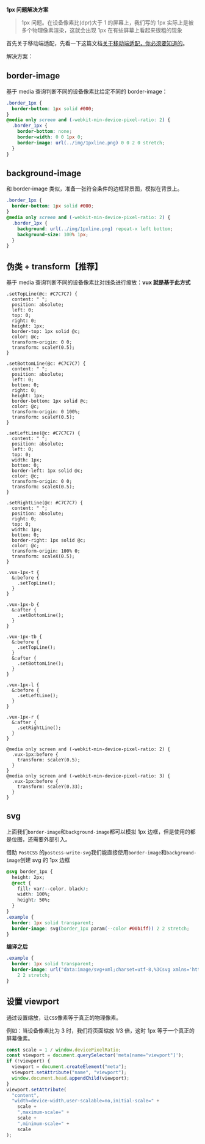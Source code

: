 **1px 问题解决方案**

> 1px 问题。在设备像素比(dpr)大于 1 的屏幕上，我们写的 1px 实际上是被多个物理像素渲染，这就会出现 1px 在有些屏幕上看起来很粗的现象

首先关于移动端适配，先看一下这篇文档[关于移动端适配，你必须要知道的](https://juejin.im/post/5cddf289f265da038f77696c#heading-28)。

解决方案：

##  **border-image**
   基于 media 查询判断不同的设备像素比给定不同的 border-image：

```css
.border_1px {
  border-bottom: 1px solid #000;
}
@media only screen and (-webkit-min-device-pixel-ratio: 2) {
  .border_1px {
    border-bottom: none;
    border-width: 0 0 1px 0;
    border-image: url(../img/1pxline.png) 0 0 2 0 stretch;
  }
}
```

##  **background-image**
   和 border-image 类似，准备一张符合条件的边框背景图，模拟在背景上。

```css
.border_1px {
  border-bottom: 1px solid #000;
}
@media only screen and (-webkit-min-device-pixel-ratio: 2) {
  .border_1px {
    background: url(../img/1pxline.png) repeat-x left bottom;
    background-size: 100% 1px;
  }
}
```

##  **伪类 + transform【推荐】**
   基于 media 查询判断不同的设备像素比对线条进行缩放：**vux 就是基于此方式**

```less
.setTopLine(@c: #C7C7C7) {
  content: " ";
  position: absolute;
  left: 0;
  top: 0;
  right: 0;
  height: 1px;
  border-top: 1px solid @c;
  color: @c;
  transform-origin: 0 0;
  transform: scaleY(0.5);
}

.setBottomLine(@c: #C7C7C7) {
  content: " ";
  position: absolute;
  left: 0;
  bottom: 0;
  right: 0;
  height: 1px;
  border-bottom: 1px solid @c;
  color: @c;
  transform-origin: 0 100%;
  transform: scaleY(0.5);
}

.setLeftLine(@c: #C7C7C7) {
  content: " ";
  position: absolute;
  left: 0;
  top: 0;
  width: 1px;
  bottom: 0;
  border-left: 1px solid @c;
  color: @c;
  transform-origin: 0 0;
  transform: scaleX(0.5);
}

.setRightLine(@c: #C7C7C7) {
  content: " ";
  position: absolute;
  right: 0;
  top: 0;
  width: 1px;
  bottom: 0;
  border-right: 1px solid @c;
  color: @c;
  transform-origin: 100% 0;
  transform: scaleX(0.5);
}

.vux-1px-t {
  &:before {
    .setTopLine();
  }
}

.vux-1px-b {
  &:after {
    .setBottomLine();
  }
}

.vux-1px-tb {
  &:before {
    .setTopLine();
  }
  &:after {
    .setBottomLine();
  }
}

.vux-1px-l {
  &:before {
    .setLeftLine();
  }
}

.vux-1px-r {
  &:after {
    .setRightLine();
  }
}

@media only screen and (-webkit-min-device-pixel-ratio: 2) {
  .vux-1px:before {
    transform: scaleY(0.5);
  }
}
@media only screen and (-webkit-min-device-pixel-ratio: 3) {
  .vux-1px:before {
    transform: scaleY(0.33);
  }
}
```

##  **svg**

上面我们`border-image`和`background-image`都可以模拟 1px 边框，但是使用的都是位图，还需要外部引入。

借助 `PostCSS` 的`postcss-write-svg`我们能直接使用`border-image`和`background-image`创建 svg 的 1px 边框

```css
@svg border_1px {
  height: 2px;
  @rect {
    fill: var(--color, black);
    width: 100%;
    height: 50%;
  }
}
.example {
  border: 1px solid transparent;
  border-image: svg(border_1px param(--color #00b1ff)) 2 2 stretch;
}
```

**编译之后**

```css
.example {
  border: 1px solid transparent;
  border-image: url("data:image/svg+xml;charset=utf-8,%3Csvg xmlns='http://www.w3.org/2000/svg' height='2px'%3E%3Crect fill='%2300b1ff' width='100%25' height='50%25'/%3E%3C/svg%3E")
    2 2 stretch;
}
```

##  **设置 viewport**

通过设置缩放，让`CSS`像素等于真正的物理像素。

例如：当设备像素比为 3 时，我们将页面缩放 1/3 倍，这时 1px 等于一个真正的屏幕像素。

```js
const scale = 1 / window.devicePixelRatio;
const viewport = document.querySelector('meta[name="viewport"]');
if (!viewport) {
  viewport = document.createElement("meta");
  viewport.setAttribute("name", "viewport");
  window.document.head.appendChild(viewport);
}
viewport.setAttribute(
  "content",
  "width=device-width,user-scalable=no,initial-scale=" +
    scale +
    ",maximum-scale=" +
    scale +
    ",minimum-scale=" +
    scale
);
```
